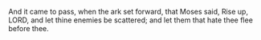 And it came to pass, when the ark set forward, that Moses said, Rise up, LORD, and let thine enemies be scattered; and let them that hate thee flee before thee.
